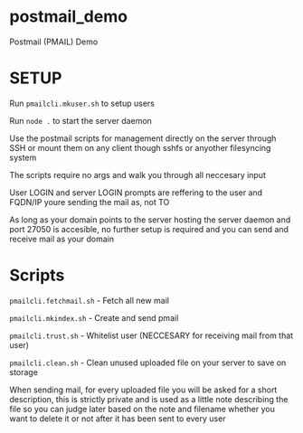 # postmail_demo

Postmail (PMAIL) Demo

# SETUP

Run `pmailcli.mkuser.sh` to setup users

Run `node .` to start the server daemon

Use the postmail scripts for management directly on the server through SSH or mount them on any client though sshfs or anyother filesyncing system

The scripts require no args and walk you through all neccesary input

User LOGIN and server LOGIN prompts are reffering to the user and FQDN/IP youre sending the mail as, not TO

As long as your domain points to the server hosting the server daemon and port 27050 is accesible, no further setup is required and you can send and receive mail as your domain


# Scripts

`pmailcli.fetchmail.sh` - Fetch all new mail

`pmailcli.mkindex.sh` - Create and send pmail

`pmailcli.trust.sh` - Whitelist user (NECCESARY for receiving mail from that user)

`pmailcli.clean.sh` - Clean unused uploaded file on your server to save on storage


When sending mail, for every uploaded file you will be asked for a short description, this is strictly private and is used as a little note describing the file so you can judge later based on the note and filename whether you want to delete it or not after it has been sent to every user

